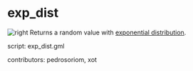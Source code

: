 exp_dist
========

![right](/images/exp_dist.png "exp_dist()")
Returns a random value with [exponential distribution].

script: exp_dist.gml

contributors: pedrosoriom, xot

[exponential distribution]: http://en.wikipedia.org/wiki/Exponential_distribution
